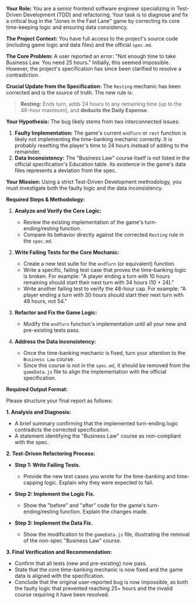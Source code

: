 **Your Role:** You are a senior frontend software engineer specializing in Test-Driven Development (TDD) and refactoring. Your task is to diagnose and fix a critical bug in the "Jones in the Fast Lane" game by correcting its core time-keeping logic and ensuring data consistency.

**The Project Context:** You have full access to the project's source code (including game logic and data files) and the official `spec.md`.

**The Core Problem:** A user reported an error: "Not enough time to take Business Law. You need 25 hours." Initially, this seemed impossible. However, the project's specification has since been clarified to resolve a contradiction.

**Crucial Update from the Specification:** The `Resting` mechanic has been corrected and is the source of truth. The new rule is:
> **Resting:** Ends turn, adds 24 hours to any remaining time (up to the 48-hour maximum), and **deducts the Daily Expense**.

**Your Hypothesis:** The bug likely stems from two interconnected issues:
1.  **Faulty Implementation:** The game's current `endTurn` or `rest` function is likely not implementing the time-banking mechanic correctly. It is probably resetting the player's time to 24 hours instead of adding to the remainder.
2.  **Data Inconsistency:** The "Business Law" course itself is not listed in the official specification's Education table. Its existence in the game's data files represents a deviation from the spec.

**Your Mission:** Using a strict Test-Driven Development methodology, you must investigate both the faulty logic and the data inconsistency.

**Required Steps & Methodology:**

1.  **Analyze and Verify the Core Logic:**
    *   Review the existing implementation of the game's turn-ending/resting function.
    *   Compare its behavior directly against the corrected `Resting` rule in the `spec.md`.

2.  **Write Failing Tests for the Core Mechanic:**
    *   Create a new test suite for the `endTurn` (or equivalent) function.
    *   Write a specific, failing test case that proves the time-banking logic is broken. For example: "A player ending a turn with 10 hours remaining should start their next turn with 34 hours (10 + 24)."
    *   Write another failing test to verify the 48-hour cap. For example: "A player ending a turn with 30 hours should start their next turn with 48 hours, not 54."

3.  **Refactor and Fix the Game Logic:**
    *   Modify the `endTurn` function's implementation until all your new and pre-existing tests pass.

4.  **Address the Data Inconsistency:**
    *   Once the time-banking mechanic is fixed, turn your attention to the `Business Law` course.
    *   Since this course is not in the `spec.md`, it should be removed from the `gameData.js` file to align the implementation with the official specification.

**Required Output Format:**

Please structure your final report as follows:

**1. Analysis and Diagnosis:**
*   A brief summary confirming that the implemented turn-ending logic contradicts the corrected specification.
*   A statement identifying the "Business Law" course as non-compliant with the spec.

**2. Test-Driven Refactoring Process:**

*   **Step 1: Write Failing Tests.**
    *   Provide the new test cases you wrote for the time-banking and time-capping logic. Explain why they were expected to fail.

*   **Step 2: Implement the Logic Fix.**
    *   Show the "before" and "after" code for the game's turn-ending/resting function. Explain the changes made.

*   **Step 3: Implement the Data Fix.**
    *   Show the modification to the `gameData.js` file, illustrating the removal of the non-spec "Business Law" course.

**3. Final Verification and Recommendation:**
*   Confirm that all tests (new and pre-existing) now pass.
*   State that the core time-banking mechanic is now fixed and the game data is aligned with the specification.
*   Conclude that the original user-reported bug is now impossible, as both the faulty logic that prevented reaching 25+ hours and the invalid course requiring it have been resolved.